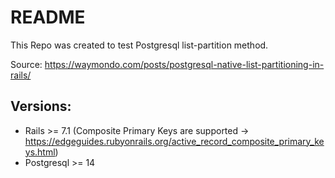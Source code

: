 # README
This Repo was created to test Postgresql list-partition method.

Source: https://waymondo.com/posts/postgresql-native-list-partitioning-in-rails/

## Versions:
- Rails >= 7.1 (Composite Primary Keys are supported -> https://edgeguides.rubyonrails.org/active_record_composite_primary_keys.html)
- Postgresql >= 14

